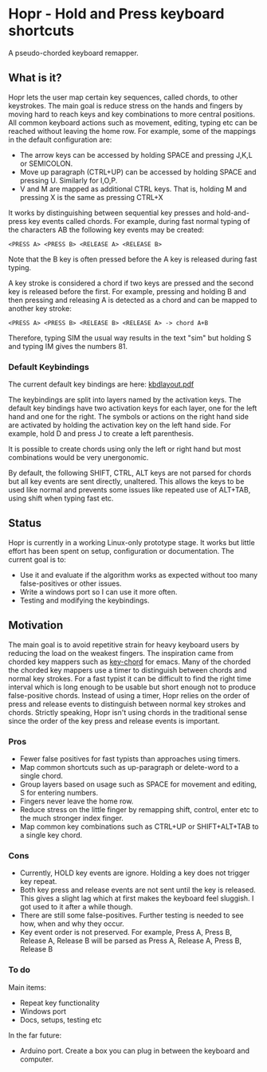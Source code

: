 # Hopr - Hold and Press keyboard shortcuts
A pseudo-chorded keyboard remapper.

## What is it?
Hopr lets the user map certain key sequences, called chords, to other keystrokes. The main goal is reduce stress on the hands and fingers by moving hard to reach keys and key combinations to more central positions. All common keyboard actions such as movement, editing, typing etc can be reached without leaving the home row. For example, some of the mappings in the default configuration are:

* The arrow keys can be accessed by holding SPACE and pressing J,K,L or SEMICOLON. 
* Move up paragraph (CTRL+UP) can be accessed by holding SPACE and pressing U. Similarly for I,O,P.
* V and M are mapped as additional CTRL keys. That is, holding M and pressing X is the same as pressing CTRL+X

It works by distinguishing between sequential key presses and hold-and-press key events called chords. For example, during fast normal typing of the characters AB the following key events may be created:

    <PRESS A> <PRESS B> <RELEASE A> <RELEASE B>

Note that the B key is often pressed before the A key is released during fast typing.

A key stroke is considered a chord if two keys are pressed and the second key is released before the first. For example, pressing and holding B and then pressing and releasing A is detected as a chord and can be mapped to another key stroke:

    <PRESS A> <PRESS B> <RELEASE B> <RELEASE A> -> chord A+B
    
Therefore, typing SIM the usual way results in the text "sim" but holding S and typing IM gives the numbers 81.

### Default Keybindings
The current default key bindings are here: [kbdlayout.pdf](doc/kbdlayout.pdf)

The keybindings are split into layers named by the activation keys. The default key bindings have two activation keys for each layer, one for the left hand and one for the right. The symbols or actions on the right hand side are activated by holding the activation key on the left hand side. For example, hold D and press J to create a left parenthesis.

It is possible to create chords using only the left or right hand but most combinations would be very unergonomic. 

By default, the following SHIFT, CTRL, ALT keys are not parsed for chords but all key events are sent directly, unaltered. This allows the keys to be used like normal and prevents some issues like repeated use of ALT+TAB, using shift when typing fast etc. 

## Status
Hopr is currently in a working Linux-only prototype stage. It works but little effort has been spent on setup, configuration or documentation. The current goal is to:

* Use it and evaluate if the algorithm works as expected without too many false-positives or other issues.
* Write a windows port so I can use it more often.
* Testing and modifying the keybindings.

## Motivation
The main goal is to avoid repetitive strain for heavy keyboard users by reducing the load on the weakest fingers. The inspiration came from chorded key mappers such as [key-chord](https://www.emacswiki.org/emacs/KeyChord) for emacs. Many of the chorded the chorded key mappers use a timer to distinguish between chords and normal key strokes. For a fast typist it can be difficult to find the right time interval which is long enough to be usable but short enough not to produce false-positive chords. Instead of using a timer, Hopr relies on the order of press and release events to distinguish between normal key strokes and chords. Strictly speaking, Hopr isn't using chords in the traditional sense since the order of the key press and release events is important. 

### Pros
* Fewer false positives for fast typists than approaches using timers.
* Map common shortcuts such as up-paragraph or delete-word to a single chord. 
* Group layers based on usage such as SPACE for movement and editing, S for entering numbers.
* Fingers never leave the home row. 
* Reduce stress on the little finger by remapping shift, control, enter etc to the much stronger index finger.
* Map common key combinations such as CTRL+UP or SHIFT+ALT+TAB to a single key chord. 

### Cons
* Currently, HOLD key events are ignore. Holding a key does not trigger key repeat.
* Both key press and release events are not sent until the key is released. This gives a slight lag which at first makes the keyboard feel sluggish. I got used to it after a while though.
* There are still some false-positives. Further testing is needed to see how, when and why they occur. 
* Key event order is not preserved. For example, Press A, Press B, Release A, Release B will be parsed as Press A, Release A, Press B, Release B


### To do

Main items:

* Repeat key functionality
* Windows port
* Docs, setups, testing etc

In the far future:

* Arduino port. Create a box you can plug in between the keyboard and computer. 
